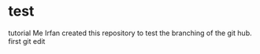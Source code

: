 # test
tutorial
Me Irfan created this repository to test the branching of the git hub.
first git edit
